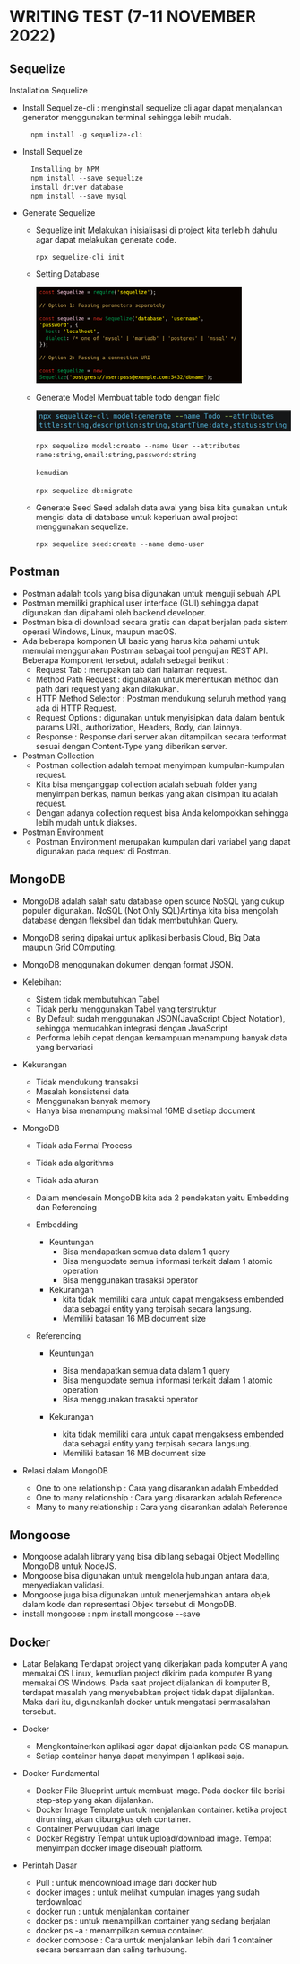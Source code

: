 # WRITING TEST (7-11 NOVEMBER 2022)

## Sequelize

Installation Sequelize
- Install Sequelize-cli : menginstall sequelize cli agar dapat menjalankan generator menggunakan terminal sehingga lebih mudah.

        npm install -g sequelize-cli

- Install Sequelize
  
        Installing by NPM
        npm install --save sequelize
        install driver database
        npm install --save mysql

- Generate Sequelize
  - Sequelize init 
    Melakukan inisialisasi di project kita terlebih dahulu agar dapat melakukan generate code.

        npx sequelize-cli init
    
  - Setting Database

    ![](img/settingdb.png)

  - Generate Model
    Membuat table todo dengan field

    ![](img/generate%20model.png)

        npx sequelize model:create --name User --attributes name:string,email:string,password:string

        kemudian

        npx sequelize db:migrate

  - Generate Seed
    Seed adalah data awal yang bisa kita gunakan untuk mengisi data di database untuk keperluan awal project menggunakan sequelize.

        npx sequelize seed:create --name demo-user

## Postman

- Postman adalah tools yang bisa digunakan untuk menguji sebuah API.
- Postman memiliki graphical user interface (GUI) sehingga dapat digunakan dan dipahami oleh backend developer.
- Postman bisa di download secara gratis dan dapat berjalan pada sistem operasi Windows, Linux, maupun macOS.
- Ada beberapa komponen UI basic yang harus kita pahami untuk memulai menggunakan Postman sebagai tool pengujian REST API. Beberapa Komponent tersebut, adalah sebagai berikut :
  - Request Tab : merupakan tab dari halaman request.
  - Method Path Request : digunakan untuk menentukan method dan path dari request yang akan dilakukan.
  - HTTP Method Selector : Postman mendukung seluruh method yang ada di HTTP Request.
  - Request Options : digunakan untuk menyisipkan data dalam bentuk params URL, authorization, Headers, Body, dan lainnya.
  - Response : Response dari server akan ditampilkan secara terformat sesuai dengan Content-Type yang diberikan server.
- Postman Collection
  - Postman collection adalah tempat menyimpan kumpulan-kumpulan request.
  - Kita bisa menganggap collection adalah sebuah folder yang menyimpan berkas, namun berkas yang akan disimpan itu adalah request.
  - Dengan adanya collection request bisa Anda kelompokkan sehingga lebih mudah untuk diakses.
- Postman Environment
  - Postman Environment merupakan kumpulan dari variabel yang dapat digunakan pada request di Postman.


 





## MongoDB

- MongoDB adalah salah satu database open source NoSQL yang cukup populer digunakan. NoSQL (Not Only SQL)Artinya kita bisa mengolah database dengan fleksibel dan tidak membutuhkan Query.
- MongoDB sering dipakai untuk aplikasi berbasis Cloud, Big Data maupun Grid COmputing.
- MongoDB menggunakan dokumen dengan format JSON.
- Kelebihan:
  - Sistem tidak membutuhkan Tabel
  - Tidak perlu menggunakan Tabel yang terstruktur
  - By Default sudah menggunakan JSON(JavaScript Object Notation), sehingga memudahkan integrasi dengan JavaScript
  - Performa lebih cepat dengan kemampuan menampung banyak data yang bervariasi
- Kekurangan
  - Tidak mendukung transaksi
  - Masalah konsistensi data
  - Menggunakan banyak memory
  - Hanya bisa menampung maksimal 16MB disetiap document
- MongoDB
  - Tidak ada Formal Process
  - Tidak ada algorithms
  - Tidak ada aturan
  - Dalam mendesain MongoDB kita ada 2 pendekatan yaitu Embedding dan Referencing
  - Embedding
    - Keuntungan
      - Bisa mendapatkan semua data dalam 1 query
      - Bisa mengupdate semua informasi terkait dalam 1 atomic operation
      - Bisa menggunakan trasaksi operator
    - Kekurangan
      - kita tidak memiliki cara untuk dapat mengaksess embended data sebagai entity yang terpisah secara langsung.
      - Memiliki batasan 16 MB document size


  - Referencing
    - Keuntungan
      - Bisa mendapatkan semua data dalam 1 query
      - Bisa mengupdate semua informasi terkait dalam 1 atomic operation
      - Bisa menggunakan trasaksi operator

    - Kekurangan
      - kita tidak memiliki cara untuk dapat mengaksess embended data sebagai entity yang terpisah secara langsung.
      - Memiliki batasan 16 MB document size

- Relasi dalam MongoDB
  - One to one relationship : Cara yang disarankan adalah Embedded
  - One to many relationship : Cara yang disarankan adalah Reference
  - Many to many relationship : Cara yang disarankan adalah Reference


## Mongoose

- Mongoose adalah library yang bisa dibilang sebagai Object Modelling MongoDB untuk NodeJS.
- Mongoose bisa digunakan untuk mengelola hubungan antara data, menyediakan validasi.
- Mongoose juga bisa digunakan untuk menerjemahkan antara objek dalam kode dan representasi Objek tersebut di MongoDB.
- install mongoose : npm install mongoose --save


## Docker

- Latar Belakang
  Terdapat project yang dikerjakan pada komputer A yang memakai OS Linux, kemudian project dikirim pada komputer B yang memakai OS Windows. Pada saat project dijalankan di komputer B, terdapat masalah yang menyebabkan project tidak dapat dijalankan. Maka dari itu, digunakanlah docker untuk mengatasi permasalahan tersebut.

- Docker 
  - Mengkontainerkan aplikasi agar dapat dijalankan pada OS manapun.
  - Setiap container hanya dapat menyimpan 1 aplikasi saja.
   
- Docker Fundamental
  - Docker File
    Blueprint untuk membuat image. Pada docker file berisi step-step yang akan dijalankan.
  - Docker Image
    Template untuk menjalankan container. ketika project dirunning, akan dibungkus oleh container.
  - Container
    Perwujudan dari image
  - Docker Registry 
    Tempat untuk upload/download image. Tempat menyimpan docker image disebuah platform.

- Perintah Dasar
  - Pull : untuk mendownload image dari docker hub
  - docker images : untuk melihat kumpulan images yang sudah terdownload
  - docker run : untuk menjalankan container
  - docker ps : untuk menampilkan container yang sedang berjalan
  - docker ps -a : menampilkan semua container.
  - docker compose : Cara untuk menjalankan lebih dari 1 container secara bersamaan dan saling terhubung. 

